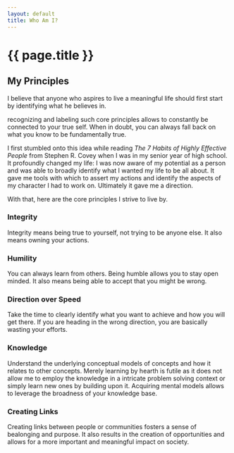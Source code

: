 ```yaml
---
layout: default
title: Who Am I?
---
```

# {{ page.title }}

## My Principles
I believe that anyone who aspires to live a meaningful life should first start by identifying what he believes in. 

recognizing and labeling such core principles allows to constantly be connected to your true self. When in doubt, you can always fall back on what you know to be fundamentally true.

I first stumbled onto this idea while reading *The 7 Habits of Highly Effective People* from Stephen R. Covey when I was in my senior year of high school. It profoundly changed my life: I was now aware of my potential as a person and was able to broadly identify what I wanted my life to be all about. It gave me tools with which to assert my actions and identify the aspects of my character I had to work on. Ultimately it gave me a direction.

With that, here are the core principles I strive to live by.


### Integrity
Integrity means being true to yourself, not trying to be anyone else. It also means owning your actions. 

### Humility
You can always learn from others. Being humble allows you to stay open minded. It also means being able to accept that you might be wrong.

### Direction over Speed
Take the time to clearly identify what you want to achieve and how you will get there. If you are heading in the wrong direction, you are basically wasting your efforts.

### Knowledge
Understand the underlying conceptual models of concepts and how it relates to other concepts. Merely learning by hearth is futile as it does not allow me to employ the knowledge in a intricate problem solving context or simply learn new ones by building upon it. Acquiring mental models allows to leverage the broadness of your knowledge base.

### Creating Links
Creating links between people or communities fosters a sense of bealonging and purpose. It also results in the creation of opportunities and allows for a more important and meaningful impact on society.

